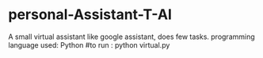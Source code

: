 # personal-Assistant-T-AI

A small virtual assistant like google assistant, does few tasks.
programming language used: Python 
#to run :
      python virtual.py
      
